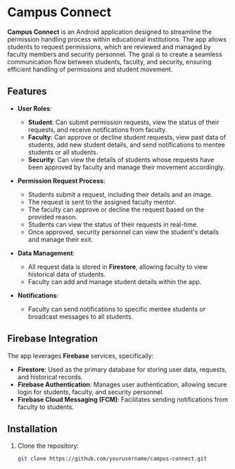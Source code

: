 # Campus Connect

**Campus Connect** is an Android application designed to streamline the permission handling process within educational institutions. The app allows students to request permissions, which are reviewed and managed by faculty members and security personnel. The goal is to create a seamless communication flow between students, faculty, and security, ensuring efficient handling of permissions and student movement.

## Features

- **User Roles**:
  - **Student**: Can submit permission requests, view the status of their requests, and receive notifications from faculty.
  - **Faculty**: Can approve or decline student requests, view past data of students, add new student details, and send notifications to mentee students or all students.
  - **Security**: Can view the details of students whose requests have been approved by faculty and manage their movement accordingly.

- **Permission Request Process**:
  - Students submit a request, including their details and an image.
  - The request is sent to the assigned faculty mentor.
  - The faculty can approve or decline the request based on the provided reason.
  - Students can view the status of their requests in real-time.
  - Once approved, security personnel can view the student's details and manage their exit.

- **Data Management**:
  - All request data is stored in **Firestore**, allowing faculty to view historical data of students.
  - Faculty can add and manage student details within the app.

- **Notifications**:
  - Faculty can send notifications to specific mentee students or broadcast messages to all students.

## Firebase Integration

The app leverages **Firebase** services, specifically:

- **Firestore**: Used as the primary database for storing user data, requests, and historical records.
- **Firebase Authentication**: Manages user authentication, allowing secure login for students, faculty, and security personnel.
- **Firebase Cloud Messaging (FCM)**: Facilitates sending notifications from faculty to students.

## Installation

1. Clone the repository:
   ```bash
   git clone https://github.com/yourusername/campus-connect.git
